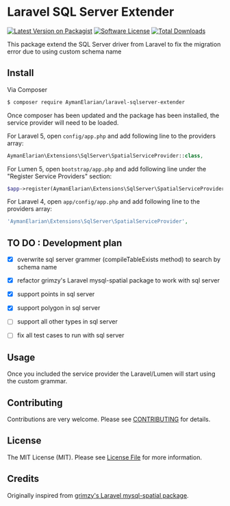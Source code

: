 # Laravel SQL Server Extender

[![Latest Version on Packagist][ico-version]][link-packagist]
[![Software License][ico-license]](LICENSE.txt)
[![Total Downloads][ico-downloads]][link-downloads]

This package extend the SQL Server driver from Laravel to fix the migration error due to using custom schema  name

## Install

Via Composer

``` bash
$ composer require AymanElarian/laravel-sqlserver-extender
```

Once composer has been updated and the package has been installed, the service provider will need to be loaded.


For Laravel 5, open `config/app.php` and add following line to the providers array:
``` php
AymanElarian\Extensions\SqlServer\SpatialServiceProvider::class,
```

For Lumen 5, open `bootstrap/app.php` and add following line under the "Register Service Providers" section:
``` php
$app->register(AymanElarian\Extensions\SqlServer\SpatialServiceProvider::class);
```

For Laravel 4, open `app/config/app.php` and add following line to the providers array:

``` php
'AymanElarian\Extensions\SqlServer\SpatialServiceProvider',
```



## TO DO : Development plan

- [x] overwrite sql server grammer (compileTableExists method)  to search by schema name
- [x] refactor grimzy's Laravel mysql-spatial package to work with sql server
- [x] support points in sql server 
- [x] support polygon in sql server 
- [ ] support all other types in sql server 
- [ ] fix all test cases to run with sql server



## Usage

Once you included the service provider the Laravel/Lumen will start using the custom grammar.

## Contributing

Contributions are very welcome. Please see [CONTRIBUTING](CONTRIBUTING.md) for details.


## License

The MIT License (MIT). Please see [License File](LICENSE.txt) for more information.


[ico-version]: https://img.shields.io/packagist/v/aymanelarian/laravel-sqlserver-extender.svg?style=flat-square
[ico-license]: https://img.shields.io/badge/license-MIT-brightgreen.svg?style=flat-square
[ico-downloads]: https://img.shields.io/packagist/dt/aymanelarian/laravel-sqlserver-extender.svg?style=flat-square

[link-packagist]: https://packagist.org/packages/aymanelarian/laravel-sqlserver-extender
[link-downloads]: https://packagist.org/packages/aymanelarian/laravel-sqlserver-extender


## Credits

Originally inspired from [grimzy's Laravel mysql-spatial package](https://github.com/grimzy/laravel-mysql-spatial).



